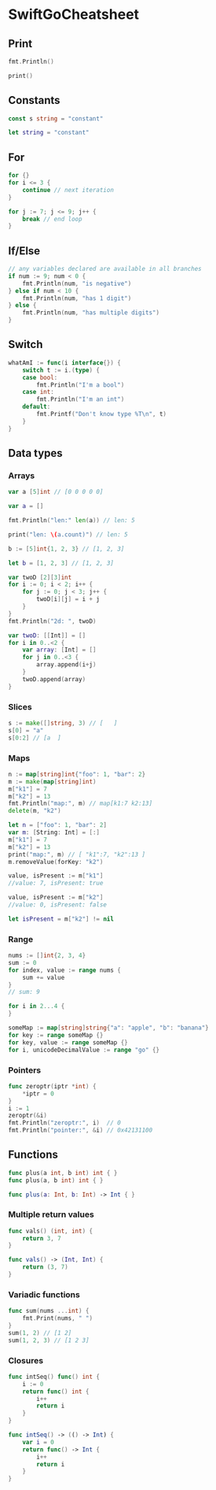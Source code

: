 # SwiftGoCheatsheet

## Print
```go
fmt.Println()
```

```swift
print()
```
## Constants

```go
const s string = "constant"
```

```swift
let string = "constant"
```

## For
```go
for {}
for i <= 3 {
    continue // next iteration
}

for j := 7; j <= 9; j++ {
    break // end loop
}
```
## If/Else
```go
// any variables declared are available in all branches
if num := 9; num < 0 {
    fmt.Println(num, "is negative")
} else if num < 10 {
    fmt.Println(num, "has 1 digit")
} else {
    fmt.Println(num, "has multiple digits")
}
```

## Switch
```go
whatAmI := func(i interface{}) {
    switch t := i.(type) {
    case bool:
        fmt.Println("I'm a bool")
    case int:
        fmt.Println("I'm an int")
    default:
        fmt.Printf("Don't know type %T\n", t)
    }
}
```

## Data types
### Arrays
```go
var a [5]int // [0 0 0 0 0]
```
```swift
var a = []
```

```go
fmt.Println("len:" len(a)) // len: 5
```
```swift
print("len: \(a.count)") // len: 5
```

```go
b := [5]int{1, 2, 3} // [1, 2, 3]
```

```swift
let b = [1, 2, 3] // [1, 2, 3]
```

```go
var twoD [2][3]int
for i := 0; i < 2; i++ {
    for j := 0; j < 3; j++ {
        twoD[i][j] = i + j
    }
}
fmt.Println("2d: ", twoD)
```
```swift
var twoD: [[Int]] = []
for i in 0..<2 {
    var array: [Int] = []
    for j in 0..<3 {
        array.append(i+j)
    }
    twoD.append(array)
}
```

### Slices
```go
s := make([]string, 3) // [   ]
s[0] = "a"
s[0:2] // [a  ] 
```

### Maps
```go
n := map[string]int{"foo": 1, "bar": 2}
m := make(map[string]int)
m["k1"] = 7
m["k2"] = 13
fmt.Println("map:", m) // map[k1:7 k2:13]
delete(m, "k2")
```

```swift
let n = ["foo": 1, "bar": 2]
var m: [String: Int] = [:]
m["k1"] = 7
m["k2"] = 13
print("map:", m) // [ "k1":7, "k2":13 ]
m.removeValue(forKey: "k2")
```

```go
value, isPresent := m["k1"]
//value: 7, isPresent: true

value, isPresent := m["k2"]
//value: 0, isPresent: false
```
```swift
let isPresent = m["k2"] != nil
```

### Range
```go
nums := []int{2, 3, 4}
sum := 0
for index, value := range nums {
    sum += value
}
// sum: 9
```
```swift
for i in 2...4 {
}
```
```go
someMap := map[string]string{"a": "apple", "b": "banana"}
for key := range someMap {}
for key, value := range someMap {}
for i, unicodeDecimalValue := range "go" {}
```

### Pointers
```go
func zeroptr(iptr *int) {
    *iptr = 0
}
i := 1
zeroptr(&i)
fmt.Println("zeroptr:", i)  // 0
fmt.Println("pointer:", &i) // 0x42131100
```


## Functions
```go
func plus(a int, b int) int { }
func plus(a, b int) int { }
```
```swift
func plus(a: Int, b: Int) -> Int { }
```

### Multiple return values
```go
func vals() (int, int) {
    return 3, 7
}
```
```swift
func vals() -> (Int, Int) {
    return (3, 7)
}
```

### Variadic functions
```go
func sum(nums ...int) {
    fmt.Print(nums, " ")
}
sum(1, 2) // [1 2]
sum(1, 2, 3) // [1 2 3]
 ```

### Closures

```go
func intSeq() func() int {
    i := 0
    return func() int {
        i++
        return i
    }
}
```
```swift
func intSeq() -> (() -> Int) {
    var i = 0
    return func() -> Int {
        i++
        return i
    }
}
```